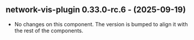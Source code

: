   ## network-vis-plugin 0.33.0-rc.6 - (2025-09-19)
  
  * No changes on this component. The version is bumped to align it
    with the rest of the components.
